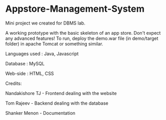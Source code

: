 # Appstore-Management-System
Mini project we created for DBMS lab.

A working prototype with the basic skeleton of an app store. Don't expect any advanced features!
To run, deploy the demo.war file (in demo/target folder) in apache Tomcat or something similar.

Languages used : Java, Javascript

Database : MySQL

Web-side : HTML, CSS

Credits:

Nandakishore TJ - Frontend dealing with the website

Tom Rajeev - Backend dealing with the database

Shanker Menon - Documentation

